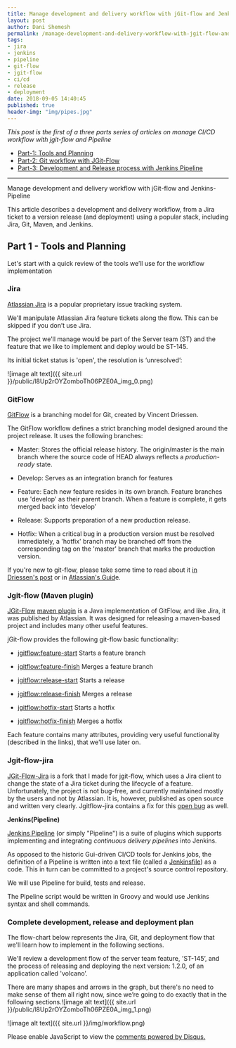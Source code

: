 ```yaml
---
title: Manage development and delivery workflow with jGit-flow and Jenkins-Pipeline
layout: post
author: Dani Shemesh
permalink: /manage-development-and-delivery-workflow-with-jgit-flow-and-jenkins-pipeline-part-1/
tags:
- jira 
- jenkins
- pipeline
- git-flow
- jgit-flow
- ci/cd
- release
- deployment
date: 2018-09-05 14:40:45
published: true
header-img: "img/pipes.jpg"
---
```


<i>This post is the first of a three parts series of articles on manage CI/CD workflow with jgit-flow and Pipeline</i>

* [Part-1: Tools and Planning](https://fullgc.github.io/manage-development-and-delivery-workflow-with-jgit-flow-and-jenkins-pipeline-part-1)
* [Part-2: Git workflow with JGit-Flow](https://fullgc.github.io/manage-development-and-delivery-workflow-with-jgit-flow-and-jenkins-pipeline-part-2)
* [Part-3: Development and Release process with Jenkins Pipeline](https://fullgc.github.io/manage-development-and-delivery-workflow-with-jgit-flow-and-jenkins-pipeline-part-3)

------------------------------------------------------------------------------------------

Manage development and delivery workflow with jGit-flow and Jenkins-Pipeline

This article describes a development and delivery workflow, from a Jira ticket to a version release (and deployment) using a popular stack, including Jira, Git, Maven, and Jenkins. 

## Part 1 - Tools and Planning

Let's start with a quick review of the tools we’ll use for the workflow implementation

### **Jira**

[Atlassian Jira](https://en.wikipedia.org/wiki/Jira_(software)) is a popular proprietary issue tracking system.

We'll manipulate Atlassian Jira feature tickets along the flow. This can be skipped if you don’t use Jira.

The project we'll manage would be part of the Server team (ST) and the feature that we like to implement and deploy would be ST-145.

Its initial ticket status is 'open', the resolution is ‘unresolved’:

![image alt text]({{ site.url }}/public/l8Up2rOYZomboTh06PZE0A_img_0.png)

### **GitFlow**

[GitFlow](http://nvie.com/posts/a-successful-git-branching-model/) is a branching model for Git, created by Vincent Driessen.

The GitFlow workflow defines a strict branching model designed around the project release. It uses the following branches:

* Master: Stores the official release history. The origin/master is the main branch where the source code of HEAD always reflects a *production-ready* state.

* Develop: Serves as an integration branch for features

* Feature: Each new feature resides in its own branch. Feature branches use 'develop' as their parent branch. When a feature is complete, it gets merged back into ‘develop’

* Release: Supports preparation of a new production release.

* Hotfix: When a critical bug in a production version must be resolved immediately, a 'hotfix' branch may be branched off from the corresponding tag on the 'master' branch that marks the production version.

If you're new to git-flow, please take some time to read about it [in Driessen's post](http://nvie.com/posts/a-successful-git-branching-model/) or in [Atlassian's Guid](https://www.atlassian.com/git/tutorials/comparing-workflows#!workflow-gitflow)e.

### **Jgit-flow (Maven plugin)**

[JGit-Flow](https://bitbucket.org/atlassian/jgit-flow/wiki/Home) [maven plugin](https://mvnrepository.com/artifact/external.atlassian.jgitflow/jgitflow-maven-plugin) is a Java implementation of GitFlow, and like Jira, it was published by Atlassian. It was designed for releasing a maven-based project and includes many other useful features.

jGit-flow provides the following git-flow basic functionality:

* [jgitflow:feature-start](https://bitbucket.org/atlassian/jgit-flow/wiki/goals/feature-start) Starts a feature branch

* [jgitflow:feature-finish](https://bitbucket.org/atlassian/jgit-flow/wiki/goals/feature-finish) Merges a feature branch

* [jgitflow:release-start](https://bitbucket.org/atlassian/jgit-flow/wiki/goals/release-start) Starts a release

* [jgitflow:release-finish](https://bitbucket.org/atlassian/jgit-flow/wiki/goals/release-finish) Merges a release

* [jgitflow:hotfix-start](https://bitbucket.org/atlassian/jgit-flow/wiki/goals/hotfix-start) Starts a hotfix

* [jgitflow:hotfix-finish](https://bitbucket.org/atlassian/jgit-flow/wiki/goals/hotfix-finish) Merges a hotfix

Each feature contains many attributes, providing very useful functionality (described in the links), that we'll use later on.

### **Jgit-flow-jira**

[JGit-Flow-Jira](https://github.com/FullGC/jgit-flow-jira) is a fork that I made for jgit-flow, which uses a Jira client to change the state of a Jira ticket during the lifecycle of a feature. Unfortunately, the project is not bug-free, and currently maintained mostly by the users and not by Atlassian. It is, however, published as open source and written very clearly. Jgitflow-jira contains a fix for this [open bug](https://ecosystem.atlassian.net/browse/MJF-109) as well.


**Jenkins(Pipeline)**

[Jenkins Pipeline](https://jenkins.io/doc/book/pipeline/) (or simply "Pipeline") is a suite of plugins which supports implementing and integrating *continuous delivery pipelines* into Jenkins.

As opposed to the historic Gui-driven CI/CD tools for Jenkins jobs, the definition of a Pipeline is written into a text file (called a [Jenkinsfile](https://jenkins.io/doc/book/pipeline/jenkinsfile)) as a code. This in turn can be committed to a project's source control repository.

We will use Pipeline for build, tests and release.

The Pipeline script would be written in Groovy and would use Jenkins syntax and shell commands. 

### **Complete development, release and deployment plan**

The flow-chart below represents the Jira, Git, and deployment flow that we'll learn how to implement in the following sections.

We'll review a development flow of the server team feature, 'ST-145’, and the process of releasing and deploying the next version: 1.2.0, of an application called 'volcano’.

There are many shapes and arrows in the graph, but there's no need to make sense of them all right now, since we’re going to do exactly that in the following sections.![image alt text]({{ site.url }}/public/l8Up2rOYZomboTh06PZE0A_img_1.png)

![image alt text]({{ site.url }}/img/workflow.png)

<div id="disqus_thread"></div>
<script>

/**
*  RECOMMENDED CONFIGURATION VARIABLES: EDIT AND UNCOMMENT THE SECTION BELOW TO INSERT DYNAMIC VALUES FROM YOUR PLATFORM OR CMS.
*  LEARN WHY DEFINING THESE VARIABLES IS IMPORTANT: https://disqus.com/admin/universalcode/#configuration-variables*/
var disqus_config = function () {
this.page.url = "https://fullgc.github.io/manage-development-and-delivery-workflow-with-jgit-flow-and-jenkins-pipeline-part-1/"
this.page.identifier = workflow-1
};
(function() { // DON'T EDIT BELOW THIS LINE
var d = document, s = d.createElement('script');
s.src = 'https://FullGC.disqus.com/embed.js';
s.setAttribute('data-timestamp', +new Date());
(d.head || d.body).appendChild(s);
})();
</script>
<noscript>Please enable JavaScript to view the <a href="https://disqus.com/?ref_noscript">comments powered by Disqus.</a></noscript>